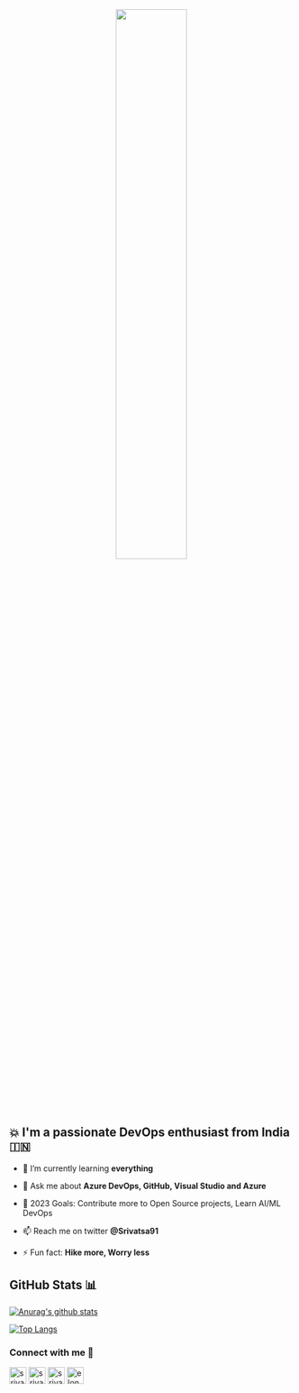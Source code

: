 <div align="center">
<img src="https://rishavanand.github.io/static/images/greetings.gif" align="center" style="width: 50%" />
</div> 

## 💥 I'm a passionate DevOps enthusiast from India 🇮🇳 

- 🌱 I’m currently learning **everything**

- 💬 Ask me about **Azure DevOps, GitHub, Visual Studio and Azure**

- 🥅 2023 Goals: Contribute more to Open Source projects, Learn AI/ML DevOps

- 📫 Reach me on twitter **@Srivatsa91**

- ⚡ Fun fact: **Hike more, Worry less**

## GitHub Stats 📊

[![Anurag's github stats](https://github-readme-stats.vercel.app/api?username=srivatsamarichi&count_private=true&show_icons=true&theme=dark)](https://github.com/anuraghazra/github-readme-stats)

[![Top Langs](https://github-readme-stats.vercel.app/api/top-langs/?username=srivatsamarichi&theme=dark)](https://github.com/anuraghazra/github-readme-stats) 

### Connect with me 🤝

<p align="left">
<a href="https://twitter.com/srivatsa91" target="blank"><img align="center" src="https://cdn.jsdelivr.net/npm/simple-icons@3.0.1/icons/twitter.svg" alt="srivatsa91" height="30" width="30" /></a>
<a href="https://linkedin.com/in/srivatsamarichi" target="blank"><img align="center" src="https://cdn.jsdelivr.net/npm/simple-icons@3.0.1/icons/linkedin.svg" alt="srivatsamarichi" height="30" width="30" /></a>
<a href="https://fb.com/srivatsamarichi" target="blank"><img align="center" src="https://cdn.jsdelivr.net/npm/simple-icons@3.0.1/icons/facebook.svg" alt="srivatsamarichi" height="30" width="30" /></a>
<a href="https://instagram.com/elongated_journey" target="blank"><img align="center" src="https://cdn.jsdelivr.net/npm/simple-icons@3.0.1/icons/instagram.svg" alt="elongated_journey" height="30" width="30" /></a>
</p>

